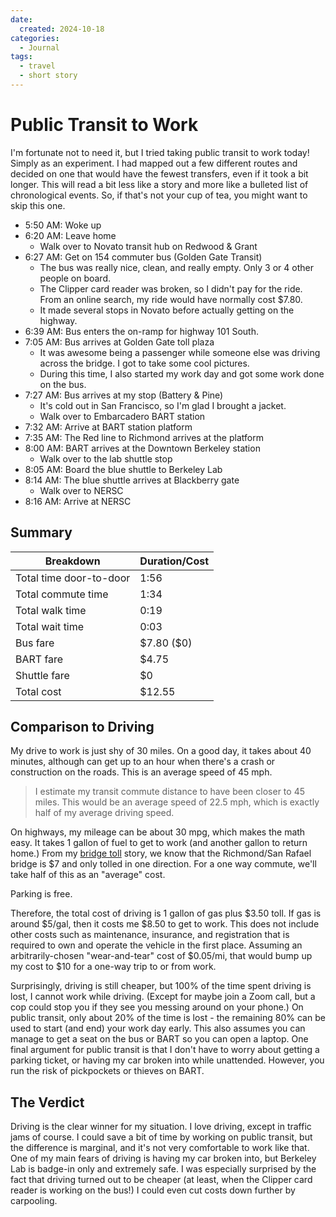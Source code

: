 ```yaml
---
date:
  created: 2024-10-18
categories:
  - Journal
tags:
  - travel
  - short story
---
```

# Public Transit to Work

I'm fortunate not to need it, but I tried taking public transit to work today! Simply as an experiment. I had mapped out a few different routes and decided on one that would have the fewest transfers, even if it took a bit longer. This will read a bit less like a story and more like a bulleted list of chronological events. So, if that's not your cup of tea, you might want to skip this one.

<!-- more -->

- 5:50 AM: Woke up
- 6:20 AM: Leave home
    - Walk over to Novato transit hub on Redwood & Grant
- 6:27 AM: Get on 154 commuter bus (Golden Gate Transit)
    - The bus was really nice, clean, and really empty. Only 3 or 4 other people on board.
    - The Clipper card reader was broken, so I didn't pay for the ride. From an online search, my ride would have normally cost $7.80.
    - It made several stops in Novato before actually getting on the highway.
- 6:39 AM: Bus enters the on-ramp for highway 101 South.
- 7:05 AM: Bus arrives at Golden Gate toll plaza
    - It was awesome being a passenger while someone else was driving across the bridge. I got to take some cool pictures.
    - During this time, I also started my work day and got some work done on the bus.
- 7:27 AM: Bus arrives at my stop (Battery & Pine)
    - It's cold out in San Francisco, so I'm glad I brought a jacket.
    - Walk over to Embarcadero BART station
- 7:32 AM: Arrive at BART station platform
- 7:35 AM: The Red line to Richmond arrives at the platform
- 8:00 AM: BART arrives at the Downtown Berkeley station
    - Walk over to the lab shuttle stop
- 8:05 AM: Board the blue shuttle to Berkeley Lab
- 8:14 AM: The blue shuttle arrives at Blackberry gate
    - Walk over to NERSC
- 8:16 AM: Arrive at NERSC

## Summary

| Breakdown | Duration/Cost |
| --------- | ---------------- |
| Total time door-to-door | 1:56 |
| Total commute time | 1:34 |
| Total walk time | 0:19 |
| Total wait time | 0:03 |
| Bus fare | \$7.80 (\$0) |
| BART fare | \$4.75 |
| Shuttle fare | \$0 |
| Total cost | \$12.55 |

## Comparison to Driving

My drive to work is just shy of 30 miles. On a good day, it takes about 40 minutes, although can get up to an hour when there's a crash or construction on the roads. This is an average speed of 45 mph.

> I estimate my transit commute distance to have been closer to 45 miles. This would be an average speed of 22.5 mph, which is exactly half of my average driving speed.

On highways, my mileage can be about 30 mpg, which makes the math easy. It takes 1 gallon of fuel to get to work (and another gallon to return home.) From my [bridge toll](./2024-10-12-bay-area-bridges.md) story, we know that the Richmond/San Rafael bridge is $7 and only tolled in one direction. For a one way commute, we'll take half of this as an "average" cost.

Parking is free.

Therefore, the total cost of driving is 1 gallon of gas plus $3.50 toll. If gas is around $5/gal, then it costs me $8.50 to get to work. This does not include other costs such as maintenance, insurance, and registration that is required to own and operate the vehicle in the first place. Assuming an arbitrarily-chosen "wear-and-tear" cost of $0.05/mi, that would bump up my cost to $10 for a one-way trip to or from work.

Surprisingly, driving is still cheaper, but 100% of the time spent driving is lost, I cannot work while driving. (Except for maybe join a Zoom call, but a cop could stop you if they see you messing around on your phone.) On public transit, only about 20% of the time is lost - the remaining 80% can be used to start (and end) your work day early. This also assumes you can manage to get a seat on the bus or BART so you can open a laptop. One final argument for public transit is that I don't have to worry about getting a parking ticket, or having my car broken into while unattended. However, you run the risk of pickpockets or thieves on BART.

## The Verdict

Driving is the clear winner for my situation. I love driving, except in traffic jams of course. I could save a bit of time by working on public transit, but the difference is marginal, and it's not very comfortable to work like that. One of my main fears of driving is having my car broken into, but Berkeley Lab is badge-in only and extremely safe. I was especially surprised by the fact that driving turned out to be cheaper (at least, when the Clipper card reader is working on the bus!) I could even cut costs down further by carpooling.